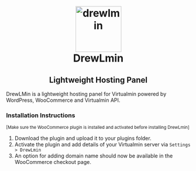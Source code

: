 <h1 align="center">
  <a href="https://software.shillongtitude.com/drewlmin" target="_blank">
    <img src="https://shillongtitude.com/wp-content/uploads/2021/08/drewlmin-logo.png" align="center" width="125px" alt="drewlmin" style="max-width: 100%;"/>
  </a>
  <br/>
  DrewLmin
</h1>
<h2 align="center">Lightweight Hosting Panel</h2>
<p>DrewLMin is a lightweight hosting panel for Virtualmin powered by WordPress, WooCommerce and Virtualmin API.</p>
<h3>Installation Instructions</h3>

<sub>[Make sure the WooCommerce plugin is installed and activated before installing DrewLmin]</sub>

1. Download the plugin and upload it to your plugins folder.
2. Activate the plugin and add details of your Virtualmin server via `Settings > DrewLmin`
3. An option for adding domain name should now be available in the WooCommerce checkout page.
